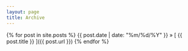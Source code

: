 ```yaml
---
layout: page
title: Archive
---
```


{% for post in site.posts %}
<span>{{ post.date | date: "%m/%d/%Y" }}</span> &raquo; [ {{ post.title }} ]({{ post.url }})
{% endfor %}
